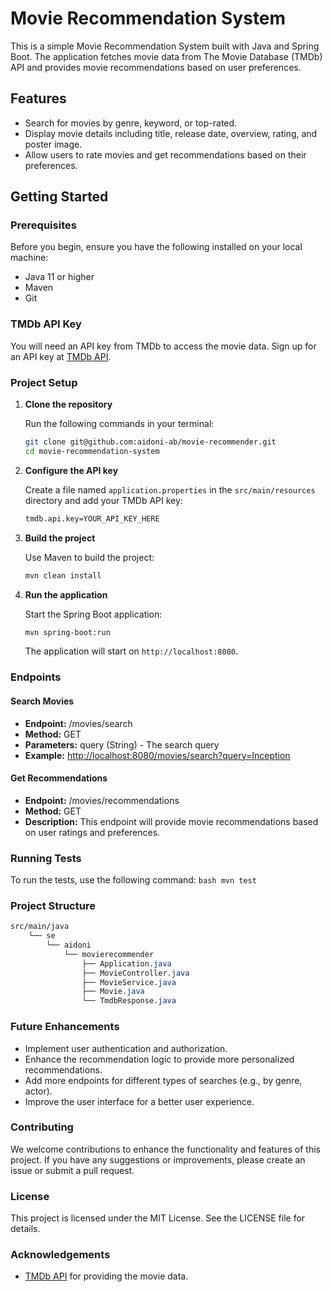 # Movie Recommendation System

This is a simple Movie Recommendation System built with Java and Spring Boot. The application fetches movie data from The Movie Database (TMDb) API and provides movie recommendations based on user preferences.

## Features

- Search for movies by genre, keyword, or top-rated.
- Display movie details including title, release date, overview, rating, and poster image.
- Allow users to rate movies and get recommendations based on their preferences.

## Getting Started

### Prerequisites

Before you begin, ensure you have the following installed on your local machine:

- Java 11 or higher
- Maven
- Git

### TMDb API Key

You will need an API key from TMDb to access the movie data. Sign up for an API key at [TMDb API](https://www.themoviedb.org/documentation/api).

### Project Setup

1. **Clone the repository**

   Run the following commands in your terminal:

    ```bash
    git clone git@github.com:aidoni-ab/movie-recommender.git
    cd movie-recommendation-system
    ```

2. **Configure the API key**

   Create a file named `application.properties` in the `src/main/resources` directory and add your TMDb API key:

    ```bash
    tmdb.api.key=YOUR_API_KEY_HERE
    ```

3. **Build the project**

   Use Maven to build the project:

    ```bash
    mvn clean install
    ```

4. **Run the application**

   Start the Spring Boot application:

   ```bash
   mvn spring-boot:run
   ```

   The application will start on `http://localhost:8080`.

### Endpoints

#### Search Movies

- **Endpoint:** /movies/search
- **Method:** GET
- **Parameters:** query (String) - The search query
- **Example:** <http://localhost:8080/movies/search?query=Inception>

#### Get Recommendations

- **Endpoint:** /movies/recommendations
- **Method:** GET
- **Description:** This endpoint will provide movie recommendations based on user ratings and preferences.

### Running Tests

To run the tests, use the following command:
    ```bash
    mvn test
    ```

### Project Structure

```css
src/main/java
    └── se
        └── aidoni
            └── movierecommender
                ├── Application.java
                ├── MovieController.java
                ├── MovieService.java
                ├── Movie.java
                └── TmdbResponse.java
``````

### Future Enhancements

- Implement user authentication and authorization.
- Enhance the recommendation logic to provide more personalized recommendations.
- Add more endpoints for different types of searches (e.g., by genre, actor).
- Improve the user interface for a better user experience.

### Contributing

We welcome contributions to enhance the functionality and features of this project. If you have any suggestions or improvements, please create an issue or submit a pull request.

### License

This project is licensed under the MIT License. See the LICENSE file for details.

### Acknowledgements

- [TMDb API](https://www.themoviedb.org/documentation/api) for providing the movie data.
